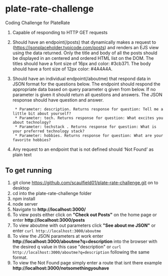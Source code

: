 # plate-rate-challenge
Coding Challenge for PlateRate


1. Capable of responding to HTTP GET requests

2. Should have an endpoint(/posts) that dynamically makes a request to (https://jsonplaceholder.typicode.com/posts) and renders an EJS view using the data returned. Only the title and body of all the posts should be displayed in an centered and ordered HTML list on the DOM. The titles should have a font size of 16px and color: #3cb371. The body should have a font size of 12px color: #4A4A4A.

3. Should have an individual endpoint(/aboutme) that respond data in JSON format for the questions below. The endpoint should respond the appropriate data based on query parameter q given from below. If no parameter is given it should return all questions and answers. The JSON response should have question and answer.

		* Parameter: description. Returns response for question: Tell me a little bit about yourself?
		* Parameter: tech. Returns response for question: What excites you about technology? 
		* Parameter: techstack . Returns response for question: What is your preferred technology stack?
		* Parameter: hobbies. Returns response for question: What are your favorite hobbies?

4. Any request to an endpoint that is not defined should ‘Not Found’ as plain text


## To get running 

1. git clone https://github.com/scaulfield01/plate-rate-challenge.git on to desktop
2. cd into the plate-rate-challenge folder
3. npm install 
4. node server
5. Navigate to **http://localhost:3000/**
6. To view posts either click on **"Check out Posts"** on the home page or enter **http://localhost:3000/posts**
7. To view aboutme with out parameters click **"See about me JSON"** or enter ``` curl http://localhost:3000/aboutme ```
8. To view the JSON parameters at work enter **http://localhost:3000/aboutme?q=description** into the browser with the desired q value in this case "description" or ``` curl http://localhost:3000/aboutme?q=description ``` following the same format.
9. To view the Not Found page simply enter a route that isnt there example **http://localhost:3000/notsomethingyouhave**



